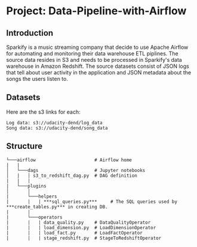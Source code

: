 # Project: Data-Pipeline-with-Airflow
## Introduction
Sparkify is a music streaming company that decide to use Apache Airflow for automating and monitoring their data warehouse ETL piplines. The source data resides in S3 and needs to be processed in Sparkify's data warehouse in Amazon Redshift. The source datasets consist of JSON logs that tell about user activity in the application and JSON metadata about the songs the users listen to.
## Datasets
Here are the s3 links for each:
```
Log data: s3://udacity-dend/log_data
Song data: s3://udacity-dend/song_data
```
## Structure
```
└───airflow                      # Airflow home
|   |               
│   └───dags                     # Jupyter notebooks
│   |   │ s3_to_redshift_dag.py  # DAG definition
|   |   |
|   └───plugins
│       │  
|       └───helpers
|       |   | ***sql_queries.py***     # The SQL queries used by ***create_tables.py*** in creating DB.
|       |
|       └───operators
|       |   | data_quality.py    # DataQualityOperator
|       |   | load_dimension.py  # LoadDimensionOperator
|       |   | load_fact.py       # LoadFactOperator
|       |   | stage_redshift.py  # StageToRedshiftOperator
```
